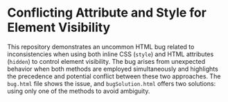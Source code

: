 # Conflicting Attribute and Style for Element Visibility

This repository demonstrates an uncommon HTML bug related to inconsistencies when using both inline CSS (`style`) and HTML attributes (`hidden`) to control element visibility.  The bug arises from unexpected behavior when both methods are employed simultaneously and highlights the precedence and potential conflict between these two approaches. The `bug.html` file shows the issue, and `bugSolution.html` offers two solutions: using only one of the methods to avoid ambiguity.